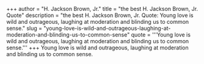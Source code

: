 +++
author = "H. Jackson Brown, Jr."
title = "the best H. Jackson Brown, Jr. Quote"
description = "the best H. Jackson Brown, Jr. Quote: Young love is wild and outrageous, laughing at moderation and blinding us to common sense."
slug = "young-love-is-wild-and-outrageous-laughing-at-moderation-and-blinding-us-to-common-sense"
quote = '''Young love is wild and outrageous, laughing at moderation and blinding us to common sense.'''
+++
Young love is wild and outrageous, laughing at moderation and blinding us to common sense.
